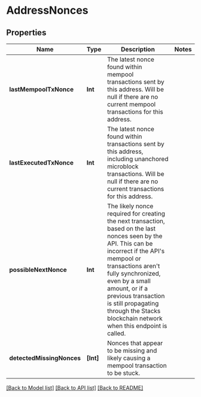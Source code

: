 # AddressNonces

## Properties
Name | Type | Description | Notes
------------ | ------------- | ------------- | -------------
**lastMempoolTxNonce** | **Int** | The latest nonce found within mempool transactions sent by this address. Will be null if there are no current mempool transactions for this address. | 
**lastExecutedTxNonce** | **Int** | The latest nonce found within transactions sent by this address, including unanchored microblock transactions. Will be null if there are no current transactions for this address. | 
**possibleNextNonce** | **Int** | The likely nonce required for creating the next transaction, based on the last nonces seen by the API. This can be incorrect if the API&#39;s mempool or transactions aren&#39;t fully synchronized, even by a small amount, or if a previous transaction is still propagating through the Stacks blockchain network when this endpoint is called. | 
**detectedMissingNonces** | **[Int]** | Nonces that appear to be missing and likely causing a mempool transaction to be stuck. | 

[[Back to Model list]](../README.md#documentation-for-models) [[Back to API list]](../README.md#documentation-for-api-endpoints) [[Back to README]](../README.md)



